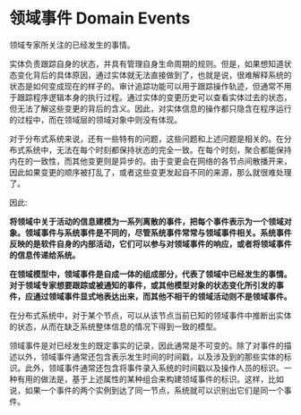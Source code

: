 # 领域事件 Domain Events

领域专家所关注的已经发生的事情。  

实体负责跟踪自身的状态，并具有管理自身生命周期的规则。但是，如果想知道状态变化背后的具体原因，通过实体就无法直接做到了，也就是说，很难解释系统的状态是如何变成现在的样子的。审计追踪功能可以用于跟踪操作轨迹，但通常不用于跟踪程序逻辑本身的执行过程。通过实体的变更历史可以查看实体过去的状态，但无法了解这些变更的背后的含义。因此，对实体信息的操作都只隐含在程序运行的过程中，而在领域层的领域对象中则没有体现。  

对于分布式系统来说，还有一些特有的问题，这些问题和上述问题是相关的。在分布式系统中，无法在每个时刻都保持状态的完全一致。在每个时刻，聚合都能保持内在的一致性，而其他变更则是异步的。由于变更会在网络的各节点间散播开来，因此如果变更的顺序被打乱了，或者这些变更发起自不同的来源，那么就很难处理了。  


因此:  

**将领域中关于活动的信息建模为一系列离散的事件，把每个事件表示为一个领域对象。领域事件与系统事件是不同的，尽管系统事件常常与领域事件相关。系统事件反映的是软件自身的内部活动，它们可以参与对领域事件的响应，或者将领域事件的信息传递给系统。**  

**在领域模型中，领域事件是自成一体的组成部分，代表了领域中已经发生的事情。对于领域专家想要跟踪或被通知的事件，或其他模型对象的状态变化所引发的事件，应通过领域事件显式地表达出来，而其他不相干的领域活动则不是领域事件。**  


在分布式系统中，对于某个节点，可以从该节点当前已知的领域事件中推断出实体的状态，从而在缺乏系统整体信息的情况下得到一致的模型。  

领域事件是对已经发生的既定事实的记录，因此通常是不可变的。除了对事件的描述以外，领域事件通常还包含表示发生时间的时间戳，以及涉及到的那些实体的标识。此外，领域事件通常还包含将事件录入系统的时间戳以及操作人员的标识。一种有用的做法是，基于上述属性的某种组合来构建领域事件的标识。这样，比如说，如果一个事件的两个实例到达了同一节点，系统就可以识别出它们是同一个事件。  